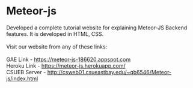 # Meteor-js
Developed a complete tutorial website for explaining Meteor-JS Backend features. It is developed in HTML, CSS. <br /><br />
Visit our website from any of these links: <br /><br />
GAE Link - https://meteor-js-186620.appspot.com <br />
Heroku Link - https://meteor-js.herokuapp.com/ <br />
CSUEB Server - http://csweb01.csueastbay.edu/~qb6546/Meteor-js/index.html <br />
